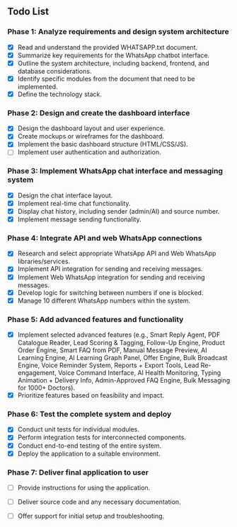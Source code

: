 ## Todo List

### Phase 1: Analyze requirements and design system architecture
- [x] Read and understand the provided WHATSAPP.txt document.
- [x] Summarize key requirements for the WhatsApp chatbot interface.
- [x] Outline the system architecture, including backend, frontend, and database considerations.
- [x] Identify specific modules from the document that need to be implemented.
- [x] Define the technology stack.

### Phase 2: Design and create the dashboard interface
- [x] Design the dashboard layout and user experience.
- [x] Create mockups or wireframes for the dashboard.
- [x] Implement the basic dashboard structure (HTML/CSS/JS).
- [ ] Implement user authentication and authorization.

### Phase 3: Implement WhatsApp chat interface and messaging system
- [x] Design the chat interface layout.
- [x] Implement real-time chat functionality.
- [x] Display chat history, including sender (admin/AI) and source number.
- [x] Implement message sending functionality.

### Phase 4: Integrate API and web WhatsApp connections
- [x] Research and select appropriate WhatsApp API and Web WhatsApp libraries/services.
- [x] Implement API integration for sending and receiving messages.
- [x] Implement Web WhatsApp integration for sending and receiving messages.
- [x] Develop logic for switching between numbers if one is blocked.
- [x] Manage 10 different WhatsApp numbers within the system.

### Phase 5: Add advanced features and functionality
- [x] Implement selected advanced features (e.g., Smart Reply Agent, PDF Catalogue Reader, Lead Scoring & Tagging, Follow-Up Engine, Product Order Engine, Smart FAQ from PDF, Manual Message Preview, AI Learning Engine, AI Learning Graph Panel, Offer Engine, Bulk Broadcast Engine, Voice Reminder System, Reports + Export Tools, Lead Re-engagement, Voice Command Interface, AI Health Monitoring, Typing Animation + Delivery Info, Admin-Approved FAQ Engine, Bulk Messaging for 1000+ Doctors).
- [x] Prioritize features based on feasibility and impact.

### Phase 6: Test the complete system and deploy
- [x] Conduct unit tests for individual modules.
- [x] Perform integration tests for interconnected components.
- [x] Conduct end-to-end testing of the entire system.
- [x] Deploy the application to a suitable environment.

### Phase 7: Deliver final application to user
- [ ] Provide instructions for using the application.
- [ ] Deliver source code and any necessary documentation.
- [ ] Offer support for initial setup and troubleshooting.

